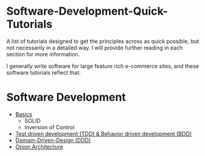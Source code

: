# Software-Development-Quick-Tutorials

A list of tutorials designed to get the principles across as quick possible, but not necessarily in a detailed way. I will provide further reading in each section for more information.

I generally write software for large feature rich e-commerce sites, and these software tutorials reflect that.

# Software Development

* [Basics](Basics/Introduction.md)
  * SOLID
  * Inversion of Control
* [Test driven development \(TDD\) & Behavior driven development \(BDD\)](TDD-BDD/Introduction.md)
* [Domain-Driven-Design \(DDD\)](Domain-Driven-Design/Introduction.md)
* [Onion Architecture](Onion-Architecture/Introduction.md)



